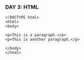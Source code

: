 ### DAY 3: HTML
```
<!DOCTYPE html>
<html>
<body>

<p>This is a paragraph.</p>
<p>This is another paragraph.</p>

</body>
</html>
```

